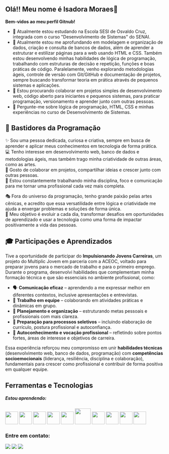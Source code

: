 ## Olá!! Meu nome é Isadora Moraes👋
**Bem-vidos ao meu perfil Gitnub!** 
- 🔭 Atualmente estou estudando na Escola SESI de Osvaldo Cruz, integrada com o curso "Desenvolvimento de Sistemas" do SENAI.
- 🌱 Atualmente estou me aprofundando em modelagem e organização de dados, criação e consulta de bancos de dados, além de aprender a estruturar e estilizar páginas para a web usando HTML e CSS. Também estou desenvolvendo minhas habilidades de lógica de programação, trabalhando com estruturas de decisão e repetição, funções e boas práticas de código. Paralelamente, venho explorando metodologias ágeis, controle de versão com Git/GitHub e documentação de projetos, sempre buscando transformar teoria em prática através de pequenos sistemas e aplicações.
- 👯 Estou procurando colaborar em projetos simples de desenvolvimento web, código aberto para iniciantes e pequenos sistemas, para praticar programação, versionamento e aprender junto com outras pessoas.
- 💬 Pergunte-me sobre lógica de programação, HTML, CSS e minhas experiências no curso de Desenvolvimento de Sistemas.

## 🌟 Bastidores da Programação

✨ Sou uma pessoa dedicada, curiosa e criativa, sempre em busca de aprender e aplicar meus conhecimentos em tecnologia de forma prática.  
💻 Tenho interesse em desenvolvimento web, banco de dados e metodologias ágeis, mas também trago minha criatividade de outras áreas, como as artes.  
🤝 Gosto de colaborar em projetos, compartilhar ideias e crescer junto com outras pessoas.  
🎯 Estou constantemente trabalhando minha disciplina, foco e comunicação para me tornar uma profissional cada vez mais completa.  

🎭 Fora do universo da programação, tenho grande paixão pelas artes cênicas, e acredito que essa versatilidade entre lógica e criatividade me ajuda a enxergar problemas e soluções de forma única.  
🚀 Meu objetivo é evoluir a cada dia, transformar desafios em oportunidades de aprendizado e usar a tecnologia como uma forma de impactar positivamente a vida das pessoas.  

## 🎓 Participações e Aprendizados

Tive a oportunidade de participar do **Impulsionando Jovens Carreiras**, um projeto do Multiplic Jovem em parceria com a ACEOC, voltado para preparar jovens para o mercado de trabalho e para o primeiro emprego.  
Durante o programa, desenvolvi habilidades que complementam minha formação técnica e que são essenciais no ambiente profissional, como:  

- 🗣️ **Comunicação eficaz** – aprendendo a me expressar melhor em diferentes contextos, inclusive apresentações e entrevistas.  
- 🤝 **Trabalho em equipe** – colaborando em atividades práticas e dinâmicas em grupo.  
- 🎯 **Planejamento e organização** – estruturando metas pessoais e profissionais com mais clareza.  
- 💼 **Preparação para processos seletivos** – incluindo elaboração de currículo, postura profissional e autoconfiança.  
- 🔎 **Autoconhecimento e vocação profissional** – refletindo sobre pontos fortes, áreas de interesse e objetivos de carreira.  

Essa experiência reforçou meu compromisso em unir **habilidades técnicas** (desenvolvimento web, banco de dados, programação) com **competências socioemocionais** (liderança, resiliência, disciplina e colaboração), fundamentais para crescer como profissional e contribuir de forma positiva em qualquer equipe.  

## Ferramentas e Tecnologias
##### Estou aprendendo:

<img src="https://cdn.jsdelivr.net/gh/devicons/devicon@latest/icons/github/github-original.svg" width="40" height="40"/>
<img src="https://cdn.jsdelivr.net/gh/devicons/devicon@latest/icons/html5/html5-original.svg" width="40" height="40" />
<img src="https://cdn.jsdelivr.net/gh/devicons/devicon@latest/icons/insomnia/insomnia-original.svg" width="40" height="40" />

<img src="https://cdn.jsdelivr.net/gh/devicons/devicon@latest/icons/javascript/javascript-original.svg" width="40" height="40"/>

<img src="https://cdn.jsdelivr.net/gh/devicons/devicon@latest/icons/vscode/vscode-original.svg" width="40" height="40"/>
<img src="https://cdn.jsdelivr.net/gh/devicons/devicon@latest/icons/ubuntu/ubuntu-original-wordmark.svg" width="50" height="50"/>
<img src="https://cdn.jsdelivr.net/gh/devicons/devicon@latest/icons/python/python-original.svg" width="40" height="40"/>
<img src="https://cdn.jsdelivr.net/gh/devicons/devicon@latest/icons/nodejs/nodejs-original.svg" width="40" height="40"/>
<img src="https://cdn.jsdelivr.net/gh/devicons/devicon@latest/icons/mysql/mysql-original.svg" width="40" height="40"/>
<img src="https://cdn.jsdelivr.net/gh/devicons/devicon@latest/icons/linux/linux-original.svg" width="40" height="40"/>

### Entre em contato:
<div>
    <a href="https://www.instagram.com/isa.aquinomoraes/" target="_blank"><img loading="lazy" src="https://img.shields.io/badge/-Instagram-%23E4405F?style=for-the-badge&logo=instagram&logoColor=white" target="_blank"></a>
    <a href = "isadoraaquino05@gmail.com"><img loading="lazy" src="https://img.shields.io/badge/Gmail-D14836?style=for-the-badge&logo=gmail&logoColor=white" target="_blank"></a>
    <a href="https://www.linkedin.com/in/seu-usuário-linkedln-aqui" target="_blank"><img loading="lazy" src="https://img.shields.io/badge/-LinkedIn-%230077B5?style=for-the-badge&logo=linkedin&logoColor=white" target="_blank"></a>   
</div>
